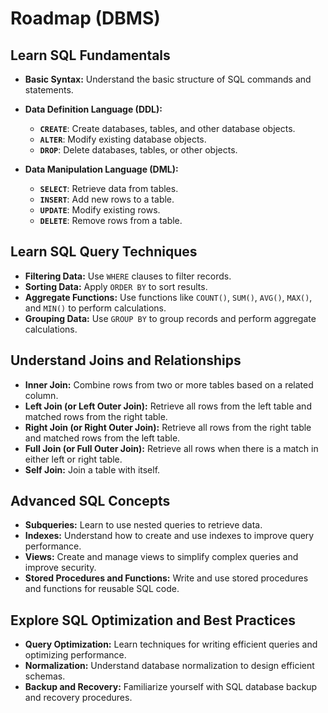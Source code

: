# Roadmap (DBMS)

## **Learn SQL Fundamentals**

- **Basic Syntax:** Understand the basic structure of SQL commands and statements.
- **Data Definition Language (DDL):**
  - **`CREATE`**: Create databases, tables, and other database objects.
  - **`ALTER`**: Modify existing database objects.
  - **`DROP`**: Delete databases, tables, or other objects.

- **Data Manipulation Language (DML):**
  - **`SELECT`**: Retrieve data from tables.
  - **`INSERT`**: Add new rows to a table.
  - **`UPDATE`**: Modify existing rows.
  - **`DELETE`**: Remove rows from a table.

## **Learn SQL Query Techniques**

- **Filtering Data:** Use `WHERE` clauses to filter records.
- **Sorting Data:** Apply `ORDER BY` to sort results.
- **Aggregate Functions:** Use functions like `COUNT()`, `SUM()`, `AVG()`, `MAX()`, and `MIN()` to perform calculations.
- **Grouping Data:** Use `GROUP BY` to group records and perform aggregate calculations.

## **Understand Joins and Relationships**

- **Inner Join:** Combine rows from two or more tables based on a related column.
- **Left Join (or Left Outer Join):** Retrieve all rows from the left table and matched rows from the right table.
- **Right Join (or Right Outer Join):** Retrieve all rows from the right table and matched rows from the left table.
- **Full Join (or Full Outer Join):** Retrieve all rows when there is a match in either left or right table.
- **Self Join:** Join a table with itself.

## **Advanced SQL Concepts**

- **Subqueries:** Learn to use nested queries to retrieve data.
- **Indexes:** Understand how to create and use indexes to improve query performance.
- **Views:** Create and manage views to simplify complex queries and improve security.
- **Stored Procedures and Functions:** Write and use stored procedures and functions for reusable SQL code.

## **Explore SQL Optimization and Best Practices**

- **Query Optimization:** Learn techniques for writing efficient queries and optimizing performance.
- **Normalization:** Understand database normalization to design efficient schemas.
- **Backup and Recovery:** Familiarize yourself with SQL database backup and recovery procedures.


